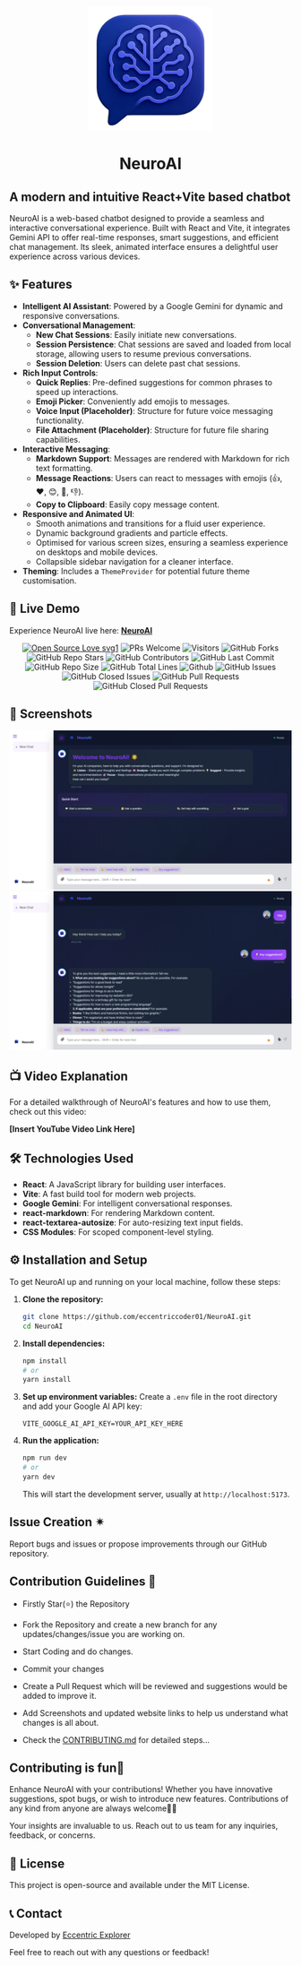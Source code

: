 <div align="center"><img src="public/logo.png" style="width: 220px; height: 220px;" /></div>

# <div align="center">NeuroAI</div>

## A modern and intuitive React+Vite based chatbot

NeuroAI is a web-based chatbot designed to provide a seamless and interactive conversational experience. Built with React and Vite, it integrates Gemini API to offer real-time responses, smart suggestions, and efficient chat management. Its sleek, animated interface ensures a delightful user experience across various devices.

## ✨ Features

  * **Intelligent AI Assistant**: Powered by a Google Gemini for dynamic and responsive conversations.
  * **Conversational Management**:
      * **New Chat Sessions**: Easily initiate new conversations.
      * **Session Persistence**: Chat sessions are saved and loaded from local storage, allowing users to resume previous conversations.
      * **Session Deletion**: Users can delete past chat sessions.
  * **Rich Input Controls**:
      * **Quick Replies**: Pre-defined suggestions for common phrases to speed up interactions.
      * **Emoji Picker**: Conveniently add emojis to messages.
      * **Voice Input (Placeholder)**: Structure for future voice messaging functionality.
      * **File Attachment (Placeholder)**: Structure for future file sharing capabilities.
  * **Interactive Messaging**:
      * **Markdown Support**: Messages are rendered with Markdown for rich text formatting.
      * **Message Reactions**: Users can react to messages with emojis (👍, ❤️, 😊, 🤔, 👎).
      * **Copy to Clipboard**: Easily copy message content.
  * **Responsive and Animated UI**:
      * Smooth animations and transitions for a fluid user experience.
      * Dynamic background gradients and particle effects.
      * Optimised for various screen sizes, ensuring a seamless experience on desktops and mobile devices.
      * Collapsible sidebar navigation for a cleaner interface.
  * **Theming**: Includes a `ThemeProvider` for potential future theme customisation.

## 🚀 Live Demo

Experience NeuroAI live here: [**NeuroAI**](https://www.google.com/search?q=https://NeuroAI.vercel.app)

 <div align="center">
 <p>

[![Open Source Love svg1](https://badges.frapsoft.com/os/v1/open-source.svg?v=103)](https://github.com/ellerbrock/open-source-badges/)
![PRs Welcome](https://img.shields.io/badge/PRs-Welcome-brightgreen.svg?style=flat)
![Visitors](https://api.visitorbadge.io/api/Visitors?path=eccentriccoder01%2FNeuroAI%20&countColor=%23263759&style=flat)
![GitHub Forks](https://img.shields.io/github/forks/eccentriccoder01/NeuroAI)
![GitHub Repo Stars](https://img.shields.io/github/stars/eccentriccoder01/NeuroAI)
![GitHub Contributors](https://img.shields.io/github/contributors/eccentriccoder01/NeuroAI)
![GitHub Last Commit](https://img.shields.io/github/last-commit/eccentriccoder01/NeuroAI)
![GitHub Repo Size](https://img.shields.io/github/repo-size/eccentriccoder01/NeuroAI)
![GitHub Total Lines](https://sloc.xyz/github/eccentriccoder01/NeuroAI)
![Github](https://img.shields.io/github/license/eccentriccoder01/NeuroAI)
![GitHub Issues](https://img.shields.io/github/issues/eccentriccoder01/NeuroAI)
![GitHub Closed Issues](https://img.shields.io/github/issues-closed-raw/eccentriccoder01/NeuroAI)
![GitHub Pull Requests](https://img.shields.io/github/issues-pr/eccentriccoder01/NeuroAI)
![GitHub Closed Pull Requests](https://img.shields.io/github/issues-pr-closed/eccentriccoder01/NeuroAI)
 </p>
 </div>

## 📸 Screenshots

<div align="center"><img src="public/Home.png"/></div>
<div align="center"><img src="public/Chat.png"/></div>

## 📺 Video Explanation

For a detailed walkthrough of NeuroAI's features and how to use them, check out this video:

**[Insert YouTube Video Link Here]**

## 🛠️ Technologies Used

  * **React**: A JavaScript library for building user interfaces.
  * **Vite**: A fast build tool for modern web projects.
  * **Google Gemini**: For intelligent conversational responses.
  * **react-markdown**: For rendering Markdown content.
  * **react-textarea-autosize**: For auto-resizing text input fields.
  * **CSS Modules**: For scoped component-level styling.

## ⚙️ Installation and Setup

To get NeuroAI up and running on your local machine, follow these steps:

1.  **Clone the repository:**

    ```bash
    git clone https://github.com/eccentriccoder01/NeuroAI.git
    cd NeuroAI
    ```

2.  **Install dependencies:**

    ```bash
    npm install
    # or
    yarn install
    ```

3.  **Set up environment variables:**
    Create a `.env` file in the root directory and add your Google AI API key:

    ```
    VITE_GOOGLE_AI_API_KEY=YOUR_API_KEY_HERE
    ```

4.  **Run the application:**

    ```bash
    npm run dev
    # or
    yarn dev
    ```

    This will start the development server, usually at `http://localhost:5173`.

## Issue Creation ✴
Report bugs and  issues or propose improvements through our GitHub repository.

## Contribution Guidelines 📑

- Firstly Star(⭐) the Repository
- Fork the Repository and create a new branch for any updates/changes/issue you are working on.
- Start Coding and do changes.
- Commit your changes
- Create a Pull Request which will be reviewed and suggestions would be added to improve it.
- Add Screenshots and updated website links to help us understand what changes is all about.

- Check the [CONTRIBUTING.md](CONTRIBUTING.md) for detailed steps...

    
## Contributing is fun🧡

Enhance NeuroAI with your contributions! Whether you have innovative suggestions, spot bugs, or wish to introduce new features.
Contributions of any kind from anyone are always welcome🌟❕

Your insights are invaluable to us. Reach out to us team for any inquiries, feedback, or concerns.

## 📄 License

This project is open-source and available under the MIT License.

## 📞 Contact

Developed by [Eccentric Explorer](https://eccentriccoder01.github.io/Me)

Feel free to reach out with any questions or feedback\!